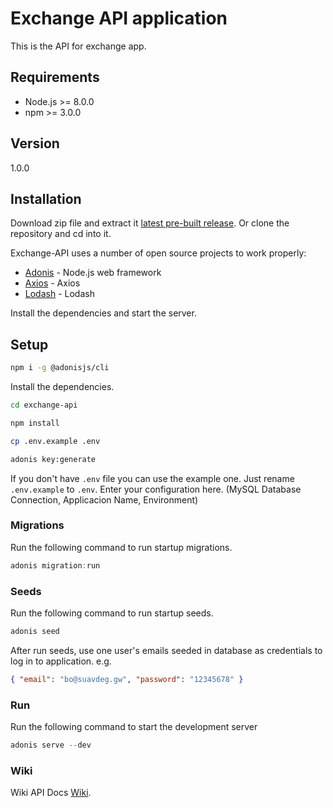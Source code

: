 # Exchange API application

This is the API for exchange app.

## Requirements

  - Node.js >= 8.0.0
  - npm >= 3.0.0

## Version

1.0.0

## Installation

Download zip file and extract it [latest pre-built release](https://github.com/reysmerwvr/exchange-api). Or clone the repository and cd into it.

Exchange-API uses a number of open source projects to work properly:

* [Adonis] - Node.js web framework
* [Axios] - Axios
* [Lodash] - Lodash

Install the dependencies and start the server.

## Setup

```bash
npm i -g @adonisjs/cli
```

Install the dependencies.

```bash
cd exchange-api

npm install

cp .env.example .env

adonis key:generate
```

If you don't have `.env` file you can use the example one. Just rename `.env.example` to `.env`. Enter your configuration here. (MySQL Database Connection, 
Applicacion Name, Environment)

### Migrations

Run the following command to run startup migrations.

```js
adonis migration:run
```

### Seeds

Run the following command to run startup seeds.

```js
adonis seed
```
After run seeds, use one user's emails seeded in database as credentials to log in to application. e.g.

```json
{ "email": "bo@suavdeg.gw", "password": "12345678" }
```

### Run

Run the following command to start the development server

```js
adonis serve --dev
```

### Wiki

Wiki API Docs [Wiki](https://github.com/reysmerwvr/exchange-api/wiki).

[//]: # (These are reference links used in the body of this note and get stripped out when the markdown processor does 
its job. There is no need to format nicely because it shouldn't be seen. Thanks SO - http://stackoverflow.com/questions/4823468/store-comments-in-markdown-syntax)

   [Adonis]: <https://adonisjs.com/>
   [Axios]: <https://github.com/axios/axios/>
   [Lodash]: <https://lodash.com//>